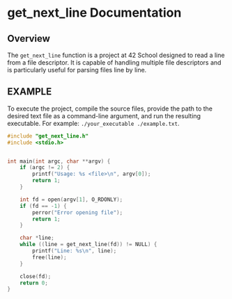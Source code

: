 # get_next_line Documentation

## Overview
The `get_next_line` function is a project at 42 School designed to read a line from a file descriptor. It is capable of handling multiple file descriptors and is particularly useful for parsing files line by line.

## EXAMPLE
To execute the project, compile the source files, provide the path to the desired text file as a command-line argument, and run the resulting executable. For example: `./your_executable ./example.txt`.

```c
#include "get_next_line.h"
#include <stdio.h>


int main(int argc, char **argv) {
    if (argc != 2) {
        printf("Usage: %s <file>\n", argv[0]);
        return 1;
    }

    int fd = open(argv[1], O_RDONLY);
    if (fd == -1) {
        perror("Error opening file");
        return 1;
    }

    char *line;
    while ((line = get_next_line(fd)) != NULL) {
        printf("Line: %s\n", line);
        free(line);
    }

    close(fd);
    return 0;
}

